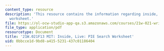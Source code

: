 ```yaml
---
content_type: resource
description: 'This resource contains the information regarding inside, live: PIE search
  worksheet.'
file: https://ol-ocw-studio-app-qa.s3.amazonaws.com/courses/21w-021-writing-and-experience-mit-inside-live-fall-2013/0bbcce1d9bd8a4155231437c01186404_MIT21W_021F13_SearchWork.pdf
file_type: application/pdf
resourcetype: Document
title: '21W.021F13 MIT: Inside, Live: PIE Search Worksheet'
uid: 0bbcce1d-9bd8-a415-5231-437c01186404
---
```

